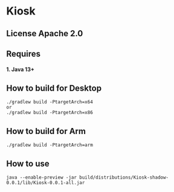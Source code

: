 # Kiosk

## License Apache 2.0

## Requires
#### 1. Java 13+

## How to build for Desktop
```shell script
./gradlew build -PtargetArch=x64
or
./gradlew build -PtargetArch=x86
```
## How to build for Arm
```shell script
./gradlew build -PtargetArch=arm
```

## How to use
```shell script
java --enable-preview -jar build/distributions/Kiosk-shadow-0.0.1/lib/Kiosk-0.0.1-all.jar
```
